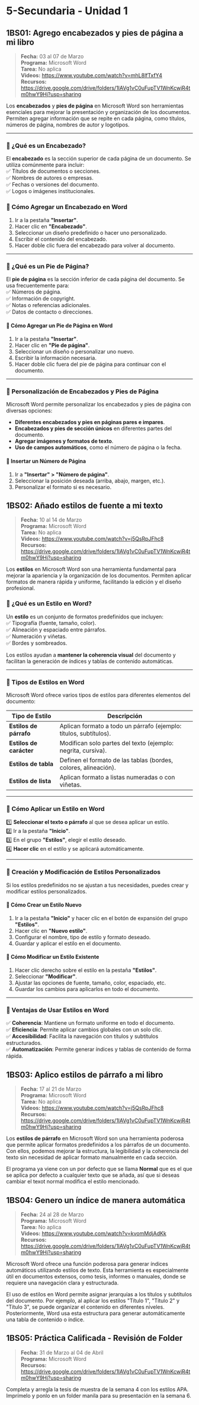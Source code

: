 # 5-Secundaria - Unidad 1

## 1BS01: Agrego encabezados y pies de página a mi libro

> <i class="bi bi-calendar"></i> **Fecha:** 03 al 07 de Marzo<br><i class="bi bi-laptop"></i> **Programa:** Microsoft Word <br><i class="bi bi-clipboard-check"></i> **Tarea:** No aplica <br><i class="bi bi-youtube txt-red"></i> **Videos:** https://www.youtube.com/watch?v=mhL8lfTxfY4<br> <i class="bi bi-backpack"></i> **Recursos:** https://drive.google.com/drive/folders/1IAVg1vC0uFupTV1WnKcwjR4tm0hwY9Hj?usp=sharing

Los **encabezados** y **pies de página** en Microsoft Word son herramientas esenciales para mejorar la presentación y organización de los documentos. Permiten agregar información que se repite en cada página, como títulos, números de página, nombres de autor y logotipos.  

---

### 🔹 ¿Qué es un Encabezado?  

El **encabezado** es la sección superior de cada página de un documento. Se utiliza comúnmente para incluir:  
✅ Títulos de documentos o secciones.  
✅ Nombres de autores o empresas.  
✅ Fechas o versiones del documento.  
✅ Logos o imágenes institucionales.  

### 📌 Cómo Agregar un Encabezado en Word  
1. Ir a la pestaña **"Insertar"**.  
2. Hacer clic en **"Encabezado"**.  
3. Seleccionar un diseño predefinido o hacer uno personalizado.  
4. Escribir el contenido del encabezado.  
5. Hacer doble clic fuera del encabezado para volver al documento.  

---

### 🔹 ¿Qué es un Pie de Página?  

El **pie de página** es la sección inferior de cada página del documento. Se usa frecuentemente para:  
✅ Números de página.  
✅ Información de copyright.  
✅ Notas o referencias adicionales.  
✅ Datos de contacto o direcciones.  

#### 📌 Cómo Agregar un Pie de Página en Word  
1. Ir a la pestaña **"Insertar"**.  
2. Hacer clic en **"Pie de página"**.  
3. Seleccionar un diseño o personalizar uno nuevo.  
4. Escribir la información necesaria.  
5. Hacer doble clic fuera del pie de página para continuar con el documento.  

---

### 🔹 Personalización de Encabezados y Pies de Página  

Microsoft Word permite personalizar los encabezados y pies de página con diversas opciones:  

- **Diferentes encabezados y pies en páginas pares e impares**.  
- **Encabezados y pies de sección únicos** en diferentes partes del documento.  
- **Agregar imágenes y formatos de texto**.  
- **Uso de campos automáticos**, como el número de página o la fecha.  

#### 📌 Insertar un Número de Página  
1. Ir a **"Insertar" > "Número de página"**.  
2. Seleccionar la posición deseada (arriba, abajo, margen, etc.).  
3. Personalizar el formato si es necesario.  

## 1BS02: Añado estilos de fuente a mi texto

> <i class="bi bi-calendar"></i> **Fecha:** 10 al 14 de Marzo<br><i class="bi bi-laptop"></i> **Programa:** Microsoft Word <br><i class="bi bi-clipboard-check"></i> **Tarea:** No aplica <br><i class="bi bi-youtube txt-red"></i> **Videos:** https://www.youtube.com/watch?v=j5QsRpJFhc8<br> <i class="bi bi-backpack"></i> **Recursos:** https://drive.google.com/drive/folders/1IAVg1vC0uFupTV1WnKcwjR4tm0hwY9Hj?usp=sharing

Los **estilos** en Microsoft Word son una herramienta fundamental para mejorar la apariencia y la organización de los documentos. Permiten aplicar formatos de manera rápida y uniforme, facilitando la edición y el diseño profesional.  

### 🔹 ¿Qué es un Estilo en Word?  

Un **estilo** es un conjunto de formatos predefinidos que incluyen:  
✅ Tipografía (fuente, tamaño, color).  
✅ Alineación y espaciado entre párrafos.  
✅ Numeración y viñetas.  
✅ Bordes y sombreados.  

Los estilos ayudan a **mantener la coherencia visual** del documento y facilitan la generación de índices y tablas de contenido automáticas.  

---

### 🔹 Tipos de Estilos en Word  

Microsoft Word ofrece varios tipos de estilos para diferentes elementos del documento:  

| **Tipo de Estilo** | **Descripción** |
|-----------------|----------------|
| **Estilos de párrafo** | Aplican formato a todo un párrafo (ejemplo: títulos, subtítulos). |
| **Estilos de carácter** | Modifican solo partes del texto (ejemplo: negrita, cursiva). |
| **Estilos de tabla** | Definen el formato de las tablas (bordes, colores, alineación). |
| **Estilos de lista** | Aplican formato a listas numeradas o con viñetas. |

---

### 🔹 Cómo Aplicar un Estilo en Word  

1️⃣ **Seleccionar el texto o párrafo** al que se desea aplicar un estilo.  
2️⃣ Ir a la pestaña **"Inicio"**.  
3️⃣ En el grupo **"Estilos"**, elegir el estilo deseado.  
4️⃣ **Hacer clic** en el estilo y se aplicará automáticamente.  

---

### 🔹 Creación y Modificación de Estilos Personalizados  

Si los estilos predefinidos no se ajustan a tus necesidades, puedes crear y modificar estilos personalizados.  

#### 📌 Cómo Crear un Estilo Nuevo  
1. Ir a la pestaña **"Inicio"** y hacer clic en el botón de expansión del grupo **"Estilos"**.  
2. Hacer clic en **"Nuevo estilo"**.  
3. Configurar el nombre, tipo de estilo y formato deseado.  
4. Guardar y aplicar el estilo en el documento.  

#### 📌 Cómo Modificar un Estilo Existente  
1. Hacer clic derecho sobre el estilo en la pestaña **"Estilos"**.  
2. Seleccionar **"Modificar"**.  
3. Ajustar las opciones de fuente, tamaño, color, espaciado, etc.  
4. Guardar los cambios para aplicarlos en todo el documento.  

---

### 🔹 Ventajas de Usar Estilos en Word  

✅ **Coherencia**: Mantiene un formato uniforme en todo el documento.  
✅ **Eficiencia**: Permite aplicar cambios globales con un solo clic.  
✅ **Accesibilidad**: Facilita la navegación con títulos y subtítulos estructurados.  
✅ **Automatización**: Permite generar índices y tablas de contenido de forma rápida.

## 1BS03: Aplico estilos de párrafo a mi libro

> <i class="bi bi-calendar"></i> **Fecha:** 17 al 21 de Marzo<br><i class="bi bi-laptop"></i> **Programa:** Microsoft Word <br><i class="bi bi-clipboard-check"></i> **Tarea:** No aplica <br><i class="bi bi-youtube txt-red"></i> **Videos:** https://www.youtube.com/watch?v=j5QsRpJFhc8<br> <i class="bi bi-backpack"></i> **Recursos:** https://drive.google.com/drive/folders/1IAVg1vC0uFupTV1WnKcwjR4tm0hwY9Hj?usp=sharing

Los **estilos de párrafo** en Microsoft Word son una herramienta poderosa que permite aplicar formatos predefinidos a los párrafos de un documento. Con ellos, podemos mejorar la estructura, la legibilidad y la coherencia del texto sin necesidad de aplicar formato manualmente en cada sección.

El programa ya viene con un por defecto que se llama **Normal** que es el que se aplica por defecto a cualquier texto que se añada, así que si deseas cambiar el texot normal modifica el estilo mencionado.

<div class="currentTheme">

## 1BS04: Genero un índice de manera automática

> <i class="bi bi-calendar"></i> **Fecha:** 24 al 28 de Marzo<br><i class="bi bi-laptop"></i> **Programa:** Microsoft Word <br><i class="bi bi-clipboard-check"></i> **Tarea:** No aplica <br><i class="bi bi-youtube txt-red"></i> **Videos:** https://www.youtube.com/watch?v=kvomMdjAdKk<br> <i class="bi bi-backpack"></i> **Recursos:** https://drive.google.com/drive/folders/1IAVg1vC0uFupTV1WnKcwjR4tm0hwY9Hj?usp=sharing

Microsoft Word ofrece una función poderosa para generar índices automáticos utilizando estilos de texto. Esta herramienta es especialmente útil en documentos extensos, como tesis, informes o manuales, donde se requiere una navegación clara y estructurada.

El uso de estilos en Word permite asignar jerarquías a los títulos y subtítulos del documento. Por ejemplo, al aplicar los estilos "Título 1", "Título 2" y "Título 3", se puede organizar el contenido en diferentes niveles. Posteriormente, Word usa esta estructura para generar automáticamente una tabla de contenido o índice.

</div>

## 1BS05: Práctica Calificada - Revisión de Folder

> <i class="bi bi-calendar"></i> **Fecha:** 31 de Marzo al 04 de Abril<br><i class="bi bi-laptop"></i> **Programa:** Microsoft Word <br> <i class="bi bi-backpack"></i> **Recursos:** https://drive.google.com/drive/folders/1IAVg1vC0uFupTV1WnKcwjR4tm0hwY9Hj?usp=sharing

Completa y arregla la tesis de muestra de la semana 4 con los estilos APA. Imprímelo y ponlo en un folder manila para su presentación en la semana 6.
